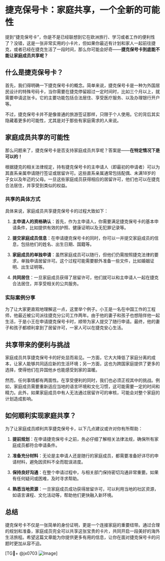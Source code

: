 # 捷克保号卡：家庭共享，一个全新的可能性

提到“捷克保号卡”，你是不是已经联想到它在欧洲旅行、学习或者工作的便利性了？没错，这是一张非常实用的小卡片，但如果你最近有计划和家人一起前往捷克，或者已经在捷克生活了一段时间，那么你可能会好奇——**捷克保号卡到底能不能让家庭成员共享呢？**

## 什么是捷克保号卡？

首先，我们得明确一下捷克保号卡的概念。简单来说，捷克保号卡是一种为外国居民设计的特殊号码卡，当你需要在捷克停留超过一定时间时，比如三个月以上，就需要申请这张卡。它的主要功能包括合法居住、享受医疗服务、以及办理银行开户等。

不过，捷克保号卡并不是像普通的旅游签证那样，只限于个人使用。它的背后其实隐藏着更多的可能性，尤其是对于那些有家庭需求的人来说。

## 家庭成员共享的可能性

那么问题来了，捷克保号卡是否支持家庭成员共享呢？答案是——**在特定情况下是可以的！**

根据捷克的相关法律规定，持有捷克保号卡的主申请人（即最初的申请者）可以为其直系亲属申请随行签证或居留许可。这些直系亲属通常包括配偶、未满18岁的子女以及年迈的父母。一旦这些家庭成员获得相应的居留许可，他们也可以在捷克合法居住，并享受到类似的权益。

### 共享的具体方式

具体来说，家庭成员共享捷克保号卡的过程大致如下：

1. **主申请人的资格确认**：首先，作为主申请人，你需要满足捷克保号卡的基本申请条件，比如提供有效的护照、健康证明以及无犯罪记录等。
   
2. **提交家庭成员信息**：在申请捷克保号卡的同时，你可以一并提交家庭成员的信息，包括他们的姓名、出生日期、国籍等。

3. **家庭成员的单独申请**：虽然家庭成员可以随行，但他们仍需按照捷克法律的要求，单独申请居留许可。这个过程可能需要额外准备一些文件，比如婚姻证明、出生证明等。

4. **共同居住**：一旦家庭成员获得了居留许可，他们就可以和主申请人一起在捷克合法居住，并享受相关的公共服务。

### 实际案例分享

为了让大家更直观地理解这一点，这里举个例子。小王是一名在中国工作的工程师，他最近被公司派往捷克分公司工作两年。由于他的妻子和孩子也想陪伴他一起生活，于是小王在申请捷克保号卡时，顺带为家人提交了随行申请。最终，他的妻子和孩子都顺利拿到了居留许可，一家人可以在捷克安心生活。

## 共享带来的便利与挑战

家庭成员共享捷克保号卡的好处显而易见。一方面，它大大降低了家庭分离的成本，让家人能够共同适应新的生活环境；另一方面，这也为跨国家庭提供了更多的选择，使得他们在异国他乡也能感受到家的温暖。

然而，任何事情都有两面性。在享受便利的同时，我们也必须正视其中的挑战。例如，家庭成员需要重新适应当地的语言环境和文化习惯，这可能需要一定的时间和精力。此外，如果家庭成员中有人无法通过居留许可的审核，可能会对整个家庭的计划造成影响。

## 如何顺利实现家庭共享？

为了让家庭成员顺利共享捷克保号卡，以下几点建议或许对你有所帮助：

1. **提前规划**：在申请捷克保号卡之前，务必仔细了解相关法律法规，确保所有家庭成员都符合申请条件。

2. **准备充分材料**：无论是主申请人还是随行的家庭成员，都需要准备好详尽的申请材料，避免因资料不全而耽误进度。

3. **保持良好沟通**：在整个申请过程中，与相关部门保持密切沟通非常重要。如果有任何疑问或困难，及时寻求帮助。

4. **熟悉当地资源**：一旦家庭成员成功获得居留许可，可以利用当地的社区资源，如语言课程、文化活动等，帮助他们更快融入新环境。

## 总结

捷克保号卡不仅是一张简单的身份证明，更是一个连接家庭的重要纽带。通过合理的规划和准备，家庭成员完全可以共享这张宝贵的卡片，共同开启一段美好的海外生活旅程。希望这篇文章能为你提供更多有用的信息，让你在面对捷克保号卡的问题时更加从容不迫。

[TG💪+ @jx0703 ![Image](https://github.com/user-attachments/assets/dbca1d08-cadb-493c-b0ec-ad6f7a83f270)]